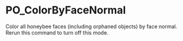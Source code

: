# PO_ColorByFaceNormal

Color all honeybee faces (including orphaned objects) by face normal.  
Rerun this command to turn off this mode.
